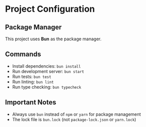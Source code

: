 # Project Configuration

## Package Manager
This project uses **Bun** as the package manager.

## Commands
- Install dependencies: `bun install`
- Run development server: `bun start`
- Run tests: `bun test`
- Run linting: `bun lint`
- Run type checking: `bun typecheck`

## Important Notes
- Always use `bun` instead of `npm` or `yarn` for package management
- The lock file is `bun.lock` (not `package-lock.json` or `yarn.lock`)